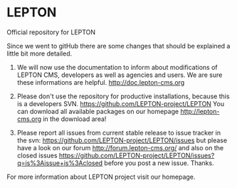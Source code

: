 LEPTON
========

Official repository for LEPTON

Since we went to gitHub there are some changes that should be explained a little bit more detailed.

1. We will now use the documentation to inform about modifications of LEPTON CMS, developers as well as agencies and users. We are sure these informations are helpful.
http://doc.lepton-cms.org

2. Please don't use the repository for productive installations, because this is a developers SVN. 
https://github.com/LEPTON-project/LEPTON
You can download all available packages on our homepage 
http://lepton-cms.org
in the download area!

3. Please report all issues from current stable release to issue tracker in the svn:
https://github.com/LEPTON-project/LEPTON/issues
but please have a look on our forum
http://forum.lepton-cms.org/
and also on the closed issues
https://github.com/LEPTON-project/LEPTON/issues?q=is%3Aissue+is%3Aclosed
before you post a new issue.
Thanks.

For more information about LEPTON project visit our homepage.
